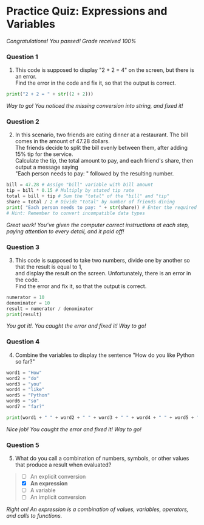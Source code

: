 # Practice Quiz: Expressions and Variables

*Congratulations! You passed! Grade received 100%*

### Question 1

1. This code is supposed to display "2 + 2 = 4" on the screen, but there is an error.\
 Find the error in the code and fix it, so that the output is correct.

```Python
print("2 + 2 = " + str((2 + 2)))
```

*Way to go! You noticed the missing conversion into string, and fixed it!*

### Question 2

2. In this scenario, two friends are eating dinner at a restaurant. The bill comes in the amount of 47.28 dollars.\
The friends decide to split the bill evenly between them, after adding 15% tip for the service.\
Calculate the tip, the total amount to pay, and each friend's share, then output a message saying\
"Each person needs to pay: " followed by the resulting number.

```Python
bill = 47.28 # Assign "bill" variable with bill amount
tip = bill * 0.15 # Multiply by stated tip rate 
total = bill + tip # Sum the "total" of the "bill" and "tip"
share = total / 2 # Divide "total" by number of friends dining
print( "Each person needs to pay: " + str(share)) # Enter the required string and "share" 
# Hint: Remember to convert incompatible data types
```

*Great work! You’ve given the computer correct instructions at each step, paying attention to every detail, and it paid off!*

### Question 3

3. This code is supposed to take two numbers, divide one by another so that the result is equal to 1,\
and display the result on the screen. Unfortunately, there is an error in the code.\
Find the error and fix it, so that the output is correct.

```Python
numerator = 10
denominator = 10
result = numerator / denominator
print(result)
```

*You got it!. You caught the error and fixed it! Way to go!*

### Question 4

4. Combine the variables to display the sentence "How do you like Python so far?"

```Python
word1 = "How"
word2 = "do"
word3 = "you"
word4 = "like"
word5 = "Python"
word6 = "so"
word7 = "far?"

print(word1 + " " + word2 + " " + word3 + " " + word4 + " " + word5 + " " + word6 + " " + word7)
```

*Nice job! You caught the error and fixed it! Way to go!*

### Question 5

5. What do you call a combination of numbers, symbols, or other values that produce a result when evaluated?

> - [ ] An explicit conversion
> - [x] **An expression**
> - [ ] A variable
> - [ ] An implicit conversion

*Right on! An expression is a combination of values, variables, operators, and calls to functions.*